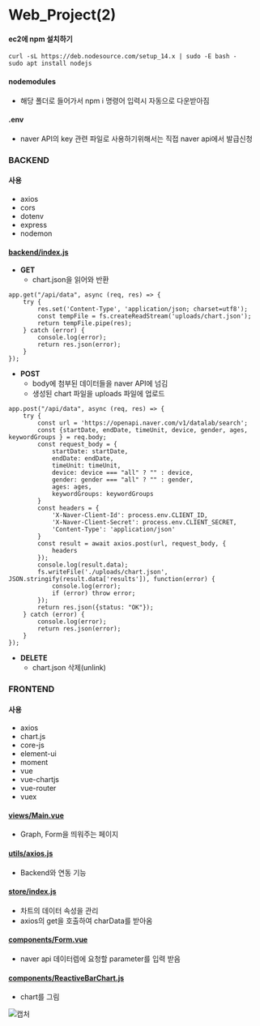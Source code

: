# Web_Project(2)

#### ec2에 npm 설치하기
```
curl -sL https://deb.nodesource.com/setup_14.x | sudo -E bash -
sudo apt install nodejs
```

#### nodemodules
- 해당 폴더로 들어가서 npm i 명령어 입력시 자동으로 다운받아짐
#### .env
- naver API의 key 관련 파일로 사용하기위해서는 직접 naver api에서 발급신청


### BACKEND
#### 사용
- axios
- cors
- dotenv
- express
- nodemon

#### [backend/index.js](https://github.com/KimUJin3359/Web_Project-2-/blob/master/backend/index.js)
- **GET**
  - chart.json을 읽어와 반환
```
app.get("/api/data", async (req, res) => {
    try {
        res.set('Content-Type', 'application/json; charset=utf8');
        const tempFile = fs.createReadStream('uploads/chart.json');
        return tempFile.pipe(res);
    } catch (error) {
        console.log(error);
        return res.json(error);
    }
});
```

- **POST**
  - body에 첨부된 데이터들을 naver API에 넘김
  - 생성된 chart 파일을 uploads 파일에 업로드
```
app.post("/api/data", async (req, res) => {
    try {
        const url = 'https://openapi.naver.com/v1/datalab/search';
        const {startDate, endDate, timeUnit, device, gender, ages, keywordGroups } = req.body;
        const request_body = {
            startDate: startDate,
            endDate: endDate,
            timeUnit: timeUnit,
            device: device === "all" ? "" : device,
            gender: gender === "all" ? "" : gender,
            ages: ages,
            keywordGroups: keywordGroups
        }
        const headers = {
            'X-Naver-Client-Id': process.env.CLIENT_ID,
            'X-Naver-Client-Secret': process.env.CLIENT_SECRET,
            'Content-Type': 'application/json'
        }
        const result = await axios.post(url, request_body, {
            headers
        });
        console.log(result.data);
        fs.writeFile('./uploads/chart.json', JSON.stringify(result.data['results']), function(error) {
            console.log(error);
            if (error) throw error;
        });
        return res.json({status: "OK"});
    } catch (error) {
        console.log(error);
        return res.json(error);
    }
});
```


- **DELETE**
  - chart.json 삭제(unlink)

### FRONTEND
#### 사용
- axios
- chart.js
- core-js
- element-ui
- moment
- vue
- vue-chartjs
- vue-router
- vuex

#### [views/Main.vue](https://github.com/KimUJin3359/Web_Project-2-/blob/master/frontend/src/views/Main.vue)
- Graph, Form을 띄워주는 페이지
#### [utils/axios.js](https://github.com/KimUJin3359/Web_Project-2-/blob/master/frontend/src/utils/axios.js)
- Backend와 연동 기능
#### [store/index.js](https://github.com/KimUJin3359/Web_Project-2-/blob/master/frontend/src/store/index.js)
- 차트의 데이터 속성을 관리
- axios의 get을 호출하여 charData를 받아옴
#### [components/Form.vue](https://github.com/KimUJin3359/Web_Project-2-/blob/master/frontend/src/components/Form.vue)
- naver api 데이터렙에 요청할 parameter를 입력 받음
#### [components/ReactiveBarChart.js](https://github.com/KimUJin3359/Web_Project-2-/blob/master/frontend/src/components/ReactiveBarChart.js)
- chart를 그림

![캡처](https://user-images.githubusercontent.com/50474972/111036137-0b3a5b00-8461-11eb-882c-3a00f58f4789.JPG)

